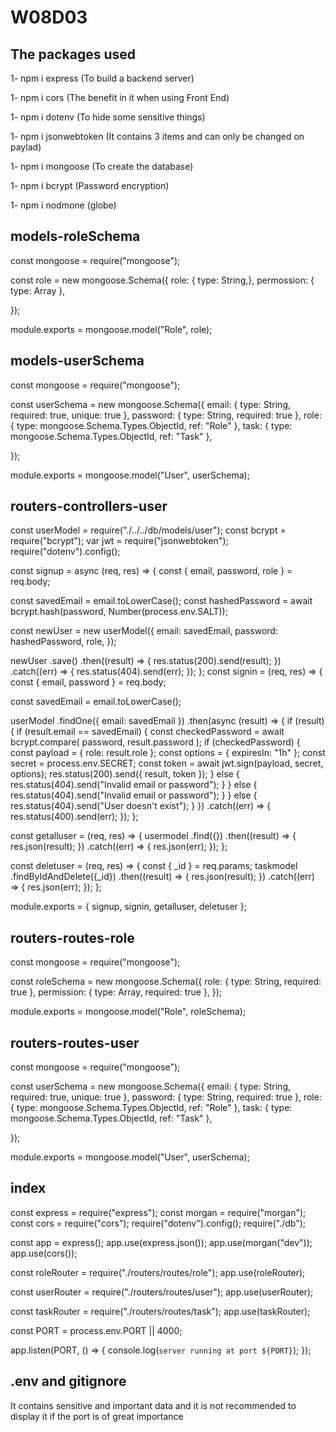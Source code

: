 # W08D03


## The packages used
1- npm i express (To build a backend server)

1- npm i cors (The benefit in it when using Front End)

1- npm i dotenv (To hide some sensitive things)

1- npm i jsonwebtoken (It contains 3 items and can only be changed on paylad)

1- npm i mongoose (To create the database)

1- npm i bcrypt (Password encryption)

1- npm i nodmone (globe)

## models-roleSchema
const mongoose = require("mongoose");

const role = new mongoose.Schema({ role: { type: String,}, permossion: { type: Array },

});

module.exports = mongoose.model("Role", role);

## models-userSchema
const mongoose = require("mongoose");

const userSchema = new mongoose.Schema({
  email: { type: String, required: true, unique: true },
  password: { type: String, required: true },
  role: { type: mongoose.Schema.Types.ObjectId, ref: "Role" },
  task: { type: mongoose.Schema.Types.ObjectId, ref: "Task" },

});

module.exports = mongoose.model("User", userSchema);

## routers-controllers-user

  const userModel = require("./../../db/models/user");
const bcrypt = require("bcrypt");
var jwt = require("jsonwebtoken");
require("dotenv").config();

const signup = async (req, res) => {
  const { email, password, role } = req.body;

  const savedEmail = email.toLowerCase();
  const hashedPassword = await bcrypt.hash(password, Number(process.env.SALT));

  const newUser = new userModel({
    email: savedEmail,
    password: hashedPassword,
    role,
  });

  newUser
    .save()
    .then((result) => {
      res.status(200).send(result);
    })
    .catch((err) => {
      res.status(404).send(err);
    });
};
const signin = (req, res) => {
  const { email, password } = req.body;

  const savedEmail = email.toLowerCase();

  userModel
    .findOne({ email: savedEmail })
    .then(async (result) => {
      if (result) {
        if (result.email == savedEmail) {
          const checkedPassword = await bcrypt.compare(
            password,
            result.password
          );
          if (checkedPassword) {
            const payload = { role: result.role };
            const options = { expiresIn: "1h" };
            const secret = process.env.SECRET;
            const token = await jwt.sign(payload, secret, options);
            res.status(200).send({ result, token });
          } else {
            res.status(404).send("Invalid email or password");
          }
        } else {
          res.status(404).send("Invalid email or password");
        }
      } else {
        res.status(404).send("User doesn't exist");
      }
    })
    .catch((err) => {
      res.status(400).send(err);
    });
};

const getalluser = (req, res) => {
  usermodel
  .find({})
  .then((result) => {
    res.json(result);
  })
  .catch((err) => {
    res.json(err);
  });
};

const deletuser = (req, res) => {
  const { _id } = req.params;
  taskmodel
  .findByIdAndDelete({_id})
  .then((result) => {
    res.json(result);
  })
  .catch((err) => {
    res.json(err);
  });
};

module.exports = { signup, signin, getalluser, deletuser };


## routers-routes-role
const mongoose = require("mongoose");

const roleSchema = new mongoose.Schema({
  role: { type: String, required: true },
  permission: { type: Array, required: true },
});

module.exports = mongoose.model("Role", roleSchema);

## routers-routes-user
const mongoose = require("mongoose");

const userSchema = new mongoose.Schema({
  email: { type: String, required: true, unique: true },
  password: { type: String, required: true },
  role: { type: mongoose.Schema.Types.ObjectId, ref: "Role" },
  task: { type: mongoose.Schema.Types.ObjectId, ref: "Task" },

});

module.exports = mongoose.model("User", userSchema);

 ## index
const express = require("express");
const morgan = require("morgan");
const cors = require("cors");
require("dotenv").config();
require("./db");

const app = express();
app.use(express.json());
app.use(morgan("dev"));
app.use(cors());

const roleRouter = require("./routers/routes/role");
app.use(roleRouter);

const userRouter = require("./routers/routes/user");
app.use(userRouter);

const taskRouter = require("./routers/routes/task");
app.use(taskRouter);

const PORT = process.env.PORT || 4000;

app.listen(PORT, () => {
  console.log(`server running at port ${PORT}`);
});

## .env and gitignore
It contains sensitive and important data and it is not recommended to display it if the port is of great importance